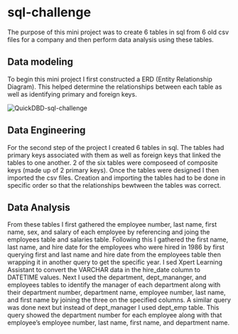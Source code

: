 # sql-challenge
 
The purpose of this mini project was to create 6 tables in sql from 6 old csv files for a company and then perform data analysis using these tables. 

## Data modeling 
To begin this mini project I first constructed a ERD (Entity Relationship Diagram). This helped determine the relationships between each table as well as identifying primary and foreign keys. 

![QuickDBD-sql-challenge](https://github.com/grantgorham26/sql-challenge/assets/154031840/875f3750-4a73-4ea3-bead-1ad04d15b472)


## Data Engineering 
For the second step of the project I created 6 tables in sql. The tables had primary keys associated with them as well as foreign keys that linked the tables to one another. 2 of the six tables were composeed of composite keys (made up of 2 primary keys). Once the tables were designed I then imported the csv files. Creation and importing the tables had to be done in specific order so that the relationships bewtween the tables was correct.

## Data Analysis
From these tables I first gathered the employee number, last name, first name, sex, and salary of each employee by referencing and joing the employees table and salaries table. Following this I gathered the first name, last name, and hire date for the employees who were hired in 1986 by first querying first and last name and hire date from the employees table then wrapping it in another query to get the specific year. I sed Xpert Learning Assistant to convert the VARCHAR data in the hire_date column to DATETIME values. Next I used the department, dept_mananger, and employees tables to identify the manager of each department along with their department number, department name, employee number, last name, and first name by joining the three on the specified columns. A similar query was done next but instead of dept_manager I used dept_emp table. This query showed the department number for each employee along with that employee’s employee number, last name, first name, and department name.
